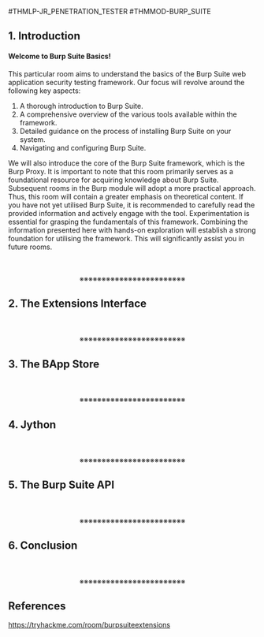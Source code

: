 #THMLP-JR_PENETRATION_TESTER #THMMOD-BURP_SUITE

## 1. Introduction

#### Welcome to Burp Suite Basics!

This particular room aims to understand the basics of the Burp Suite web application security testing framework. Our focus will revolve around the following key aspects:

1. A thorough introduction to Burp Suite.
2. A comprehensive overview of the various tools available within the framework.
3. Detailed guidance on the process of installing Burp Suite on your system.
4. Navigating and configuring Burp Suite.

We will also introduce the core of the Burp Suite framework, which is the Burp Proxy. It is important to note that this room primarily serves as a foundational resource for acquiring knowledge about Burp Suite. Subsequent rooms in the Burp module will adopt a more practical approach. Thus, this room will contain a greater emphasis on theoretical content. If you have not yet utilised Burp Suite, it is recommended to carefully read the provided information and actively engage with the tool. Experimentation is essential for grasping the fundamentals of this framework. Combining the information presented here with hands-on exploration will establish a strong foundation for utilising the framework. This will significantly assist you in future rooms.
<div align="center">
<br>
<br>
※※※※※※※※※※※※※※※※※※※※※※※※
<br>
</div>
<!-- PAGE BREAK -->
<div style="page-break-after: always;"></div>

## 2. The Extensions Interface
<div align="center">
<br>
<br>
※※※※※※※※※※※※※※※※※※※※※※※※
<br>
</div>
<!-- PAGE BREAK -->
<div style="page-break-after: always;"></div>

## 3. The BApp Store
<div align="center">
<br>
<br>
※※※※※※※※※※※※※※※※※※※※※※※※
<br>
</div>
<!-- PAGE BREAK -->
<div style="page-break-after: always;"></div>

## 4. Jython
<div align="center">
<br>
<br>
※※※※※※※※※※※※※※※※※※※※※※※※
<br>
</div>
<!-- PAGE BREAK -->
<div style="page-break-after: always;"></div>

## 5. The Burp Suite API
<div align="center">
<br>
<br>
※※※※※※※※※※※※※※※※※※※※※※※※
<br>
</div>
<!-- PAGE BREAK -->
<div style="page-break-after: always;"></div>

## 6. Conclusion
<div align="center">
<br>
<br>
※※※※※※※※※※※※※※※※※※※※※※※※
<br>
</div>
<!-- PAGE BREAK -->
<div style="page-break-after: always;"></div>

## References

https://tryhackme.com/room/burpsuiteextensions